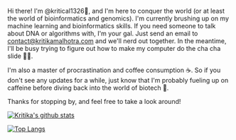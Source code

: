Hi there! I'm @kritical1326👋, and I'm here to conquer the world (or at least the world of bioinformatics and genomics). I'm currently brushing up on my machine learning and bioinformatics skills. If you need someone to talk about DNA or algorithms with, I'm your gal. Just send an email to contact@kritikamalhotra.com and we'll nerd out together. In the meantime, I'll be busy trying to figure out how to make my computer do the cha cha slide 👩‍💻.

I'm also a master of procrastination and coffee consumption ☕. So if you don't see any updates for a while, just know that I'm probably fueling up on caffeine before diving back into the world of biotech 🧪.

Thanks for stopping by, and feel free to take a look around!

[![Kritika's github stats](https://github-readme-stats.vercel.app/api?username=kritical1326&count_private=true&show_icons=true&theme=radical&hide_rank=false)](https://github.com/anuraghazra/github-readme-stats)

[![Top Langs](https://github-readme-stats.vercel.app/api/top-langs/?username=kritical1326)](https://github.com/anuraghazra/github-readme-stats)
<!---
kritical1326/kritical1326 is a ✨ special ✨ repository because its `README.md` (this file) appears on your GitHub profile.
You can click the Preview link to take a look at your changes.
- 💞️ I’m looking to collaborate on ...
--->

